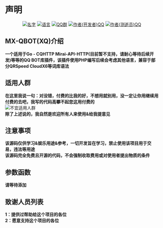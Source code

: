 # 声明

<div align=center>
<a href="https://github.com/ggzzll/MX-QBOT"><img alt="名字" src="https://img.shields.io/badge/%E5%90%8D%E5%AD%97-XQ-orange.svg"></img></a>
<a href="https://www.php.net/"><img alt="语言" src="https://img.shields.io/badge/%E8%AF%AD%E8%A8%80-PHP-brightgreen.svg"></img></a>
<a href="https://jq.qq.com/?_wv=1027&k=YCZWj96t"><img alt="QQ群" src="https://img.shields.io/badge/QQ%E7%BE%A4-901365053-ff69b4.svg"></img></a>
<a href="https://wpa.qq.com/msgrd?v=1&uin=386715331&site=qq&menu=yes"><img alt="作者(开发者)QQ" src="https://img.shields.io/badge/%E4%BD%9C%E8%80%85(%E5%BC%80%E5%8F%91%E8%80%85)QQ-386715331-blue.svg"></img></a>
<a href="https://wpa.qq.com/msgrd?v=1&uin=1334850101&site=qq&menu=yes"><img alt="作者(测逝员)QQ" src="https://img.shields.io/badge/%E4%BD%9C%E8%80%85(%E6%B5%8B%E9%80%9D%E5%91%98)QQ-1334850101-blue.svg"></img></a>
</div>  

## MX-QBOT(XQ)介绍
**一个适用于Go - CQHTTP Mirai-API-HTTP(目前暂不支持，请耐心等待后续开发)等等的QQ BOT库插件，该插件使用PHP编写后续会考虑其他语言，兼容于部分QRSpeed CloudX6等词库语法**

## 适用人群
**在这里我说一句：对没错，付费的比我的好，不想用就别用，没一定让你用继续用付费的去吧，我写的代码高攀不起您这用付费的**  
![不宜适用人群](https://github.com/ggzzll/MX-QBOT/blob/main/PWANETA/1.png)  
**除了上述说的，我自然是欢迎所有人来使用&给我提意见**

## 注意事项
**该源码仅供学习&娱乐用途&参考，一切开发旨在学习，禁止使用该项目用于交易，违法等用途**  
**该源码完全免费且开源的代码，不会强制收取费用或对使用者提出物质的条件**  

## 参数函数
**请等待添加**  

## 致谢人员列表
**1：提供过帮助给这个项目的各位**  
**2：愿意支持这个项目的各位**
